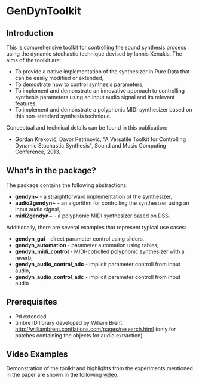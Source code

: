 GenDynToolkit
=============

Introduction
-------------

This is comprehensive toolkit for controlling the sound synthesis process using the dynamic stochastic technique devised by Iannis Xenakis. The aims of the toolkit are:
+ To provide a native implementation of the synthesizer in Pure Data that can be easily modified or extended,
+ To demostrate how to control synthesis parameters,
+ To implement and demonstrate an innovative approach to controlling synthesis parameters using an input audio signal and its relevant features,
+ To implement and demonstrate a polyphonic MIDI synthesizer based on this non-standard synthesis technique.

Conceptual and technical details can be found in this publication: <br>
* Gordan Kreković, Davor Petrinović, "A Versatile Toolkit for Controlling Dynamic Stochastic Synthesis", Sound and Music Computing Conference, 2013.

What's in the package?
-------------

The package contains the following abstractions:
+ **gendyn~** - a straightforward implementation of the synthesizer,
+ **audio2gendyn~** - an algorithm for controlling the synthesizer using an input audio signal,
+ **midi2gendyn~** - a polyphonic MIDI synthesizer based on DSS.
 
Additionally, there are several examples that represent typical use cases:
+ **gendyn_gui** - direct parameter control using sliders,
+ **gendyn_automation** - parameter automation using tables,
+ **gendyn_midi_control** - MIDI-cotrolled polyphonic synthesizer with a reverb,
+ **gendyn_audio_control_adc** - implicit parameter controll from input audio,
+ **gendyn_audio_control_adc** - implicit parameter controll from input audio

Prerequisites
--------------

+ Pd extended
+ timbre ID library developed by Wiliam Brent: http://williambrent.conflations.com/pages/research.html (only for patches containing the objects for audio extraction)


Video Examples
--------------
Demonstration of the toolkit and highlights from the experiments mentioned in the paper are shown in the following
[video](http://www.youtube.com/watch?v=1Uk6KeglvnI).
